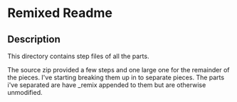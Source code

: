 # Remixed Readme

## Description

This directory contains step files of all the parts.

The source zip provided a few steps and one large one for the remainder of the pieces.  I've starting breaking them up in to separate pieces.  The parts i've separated are have _remix appended to them but are otherwise unmodified.
